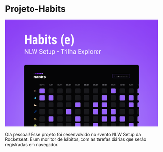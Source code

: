 # Projeto-Habits

![Imagem](./Assets/folder.png)

 Olá pessoal!
 Esse projeto foi desenvolvido no evento NLW Setup da Rocketseat.
 É um monitor de hábitos, com as tarefas diárias que serão registradas em navegador.